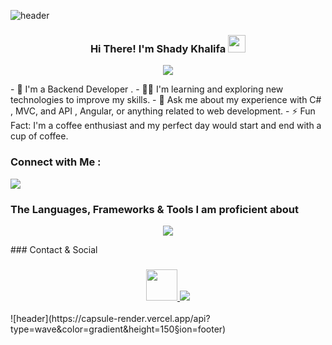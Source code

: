 
![header](https://capsule-render.vercel.app/api?type=wave&color=gradient&height=150&section=header)

<h3 align="center">
Hi There! I'm Shady Khalifa
  <img src="https://media.giphy.com/media/hvRJCLFzcasrR4ia7z/giphy.gif" width="28">
</h3>

<!-- Typing SVG by DenverCoder1 - https://github.com/DenverCoder1/readme-typing-svg -->
<p align="center">
  <a href="https://github.com/DenverCoder1/readme-typing-svg"><img src="https://readme-typing-svg.herokuapp.com/?lines=.Net%20-%20web%20developer;Always%20learning%20new%20things&font=Fira%20Code&center=true&width=440&height=45&color=f75c7e&vCenter=true&size=22"></a>
</p> 
- 🏢 I'm a Backend Developer .
- 👨‍💻 I'm learning and exploring new technologies to improve my skills.
- 💬 Ask me about my experience with C# , MVC, and API , Angular, or anything related to web development.
- ⚡ Fun Fact: I'm a coffee enthusiast and my perfect day would start and end with a cup of coffee.


### Connect with Me :

<a href="https://t.me/shady7kh" target="_blank"><img src="https://img.shields.io/badge/-Shady%20Khalifa-0077B5?style=for-the-badge&logo=Telegram&logoColor=white"/></a>

### The Languages, Frameworks & Tools I am proficient about

<p align="center">
<a href="https://skillicons.dev">
    <img src="https://skillicons.dev/icons?&theme=light&i=visualstudio,vscode,dotnet,cs,html,css,bootstrap,github,postgres,mongo,redis,docker,rabbitmq,postman"/>
    
  </a>
</p>
### Contact & Social
<h3 align="center">
 <a href="https://www.linkedin.com/in/shady-khalifa-41b6b6280/">
   <img height=50 src="https://cdn.jsdelivr.net/gh/devicons/devicon/icons/linkedin/linkedin-original.svg"/>
   <a href="https://t.me/shady7kh" target="_blank"><img src="https://img.shields.io/badge/-Shady%20Khalifa-0077B5?style=for-the-badge&logo=Telegram&logoColor=white"/></a>

 </a>
</h3>
![header](https://capsule-render.vercel.app/api?type=wave&color=gradient&height=150&section=footer)

